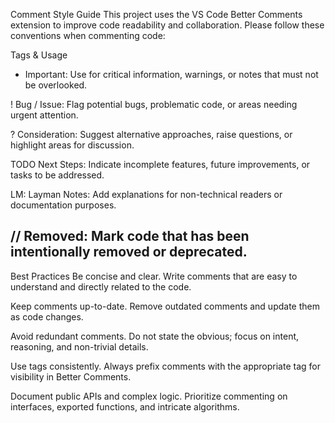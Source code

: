 Comment Style Guide
This project uses the VS Code Better Comments extension to improve code readability and collaboration. Please follow these conventions when commenting code:

Tags & Usage
* Important:
Use for critical information, warnings, or notes that must not be overlooked.

! Bug / Issue:
Flag potential bugs, problematic code, or areas needing urgent attention.

? Consideration:
Suggest alternative approaches, raise questions, or highlight areas for discussion.

TODO Next Steps:
Indicate incomplete features, future improvements, or tasks to be addressed.

LM: Layman Notes:
Add explanations for non-technical readers or documentation purposes.

// Removed:
Mark code that has been intentionally removed or deprecated.
-------------------
Best Practices
Be concise and clear.
Write comments that are easy to understand and directly related to the code.

Keep comments up-to-date.
Remove outdated comments and update them as code changes.

Avoid redundant comments.
Do not state the obvious; focus on intent, reasoning, and non-trivial details.

Use tags consistently.
Always prefix comments with the appropriate tag for visibility in Better Comments.

Document public APIs and complex logic.
Prioritize commenting on interfaces, exported functions, and intricate algorithms.